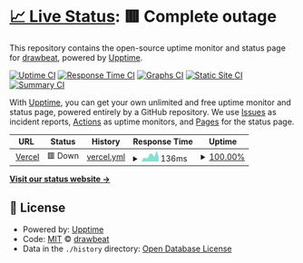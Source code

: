 # [📈 Live Status](https://upptime.drawbeat.com): <!--live status--> **🟥 Complete outage**

This repository contains the open-source uptime monitor and status page for [drawbeat](drawbeat.com), powered by [Upptime](https://github.com/upptime/upptime).

[![Uptime CI](https://github.com/drawbeat/upptime/workflows/Uptime%20CI/badge.svg)](https://github.com/drawbeat/upptime/actions?query=workflow%3A%22Uptime+CI%22)
[![Response Time CI](https://github.com/drawbeat/upptime/workflows/Response%20Time%20CI/badge.svg)](https://github.com/drawbeat/upptime/actions?query=workflow%3A%22Response+Time+CI%22)
[![Graphs CI](https://github.com/drawbeat/upptime/workflows/Graphs%20CI/badge.svg)](https://github.com/drawbeat/upptime/actions?query=workflow%3A%22Graphs+CI%22)
[![Static Site CI](https://github.com/drawbeat/upptime/workflows/Static%20Site%20CI/badge.svg)](https://github.com/drawbeat/upptime/actions?query=workflow%3A%22Static+Site+CI%22)
[![Summary CI](https://github.com/drawbeat/upptime/workflows/Summary%20CI/badge.svg)](https://github.com/drawbeat/upptime/actions?query=workflow%3A%22Summary+CI%22)

With [Upptime](https://upptime.js.org), you can get your own unlimited and free uptime monitor and status page, powered entirely by a GitHub repository. We use [Issues](https://github.com/drawbeat/upptime/issues) as incident reports, [Actions](https://github.com/drawbeat/upptime/actions) as uptime monitors, and [Pages](https://upptime.drawbeat.com) for the status page.

<!--start: status pages-->
<!-- This summary is generated by Upptime (https://github.com/upptime/upptime) -->
<!-- Do not edit this manually, your changes will be overwritten -->
<!-- prettier-ignore -->
| URL | Status | History | Response Time | Uptime |
| --- | ------ | ------- | ------------- | ------ |
| <img alt="" src="https://icons.duckduckgo.com/ip3/vercel.com.ico" height="13"> [Vercel](https://vercel.com) | 🟥 Down | [vercel.yml](https://github.com/drawbeat/upptime/commits/HEAD/history/vercel.yml) | <details><summary><img alt="Response time graph" src="./graphs/vercel/response-time-week.png" height="20"> 136ms</summary><br><a href="https://upptime.drawbeat.com/history/vercel"><img alt="Response time 195" src="https://img.shields.io/endpoint?url=https%3A%2F%2Fraw.githubusercontent.com%2Fdrawbeat%2Fupptime%2FHEAD%2Fapi%2Fvercel%2Fresponse-time.json"></a><br><a href="https://upptime.drawbeat.com/history/vercel"><img alt="24-hour response time 79" src="https://img.shields.io/endpoint?url=https%3A%2F%2Fraw.githubusercontent.com%2Fdrawbeat%2Fupptime%2FHEAD%2Fapi%2Fvercel%2Fresponse-time-day.json"></a><br><a href="https://upptime.drawbeat.com/history/vercel"><img alt="7-day response time 136" src="https://img.shields.io/endpoint?url=https%3A%2F%2Fraw.githubusercontent.com%2Fdrawbeat%2Fupptime%2FHEAD%2Fapi%2Fvercel%2Fresponse-time-week.json"></a><br><a href="https://upptime.drawbeat.com/history/vercel"><img alt="30-day response time 156" src="https://img.shields.io/endpoint?url=https%3A%2F%2Fraw.githubusercontent.com%2Fdrawbeat%2Fupptime%2FHEAD%2Fapi%2Fvercel%2Fresponse-time-month.json"></a><br><a href="https://upptime.drawbeat.com/history/vercel"><img alt="1-year response time 194" src="https://img.shields.io/endpoint?url=https%3A%2F%2Fraw.githubusercontent.com%2Fdrawbeat%2Fupptime%2FHEAD%2Fapi%2Fvercel%2Fresponse-time-year.json"></a></details> | <details><summary><a href="https://upptime.drawbeat.com/history/vercel">100.00%</a></summary><a href="https://upptime.drawbeat.com/history/vercel"><img alt="All-time uptime 100.00%" src="https://img.shields.io/endpoint?url=https%3A%2F%2Fraw.githubusercontent.com%2Fdrawbeat%2Fupptime%2FHEAD%2Fapi%2Fvercel%2Fuptime.json"></a><br><a href="https://upptime.drawbeat.com/history/vercel"><img alt="24-hour uptime 100.00%" src="https://img.shields.io/endpoint?url=https%3A%2F%2Fraw.githubusercontent.com%2Fdrawbeat%2Fupptime%2FHEAD%2Fapi%2Fvercel%2Fuptime-day.json"></a><br><a href="https://upptime.drawbeat.com/history/vercel"><img alt="7-day uptime 100.00%" src="https://img.shields.io/endpoint?url=https%3A%2F%2Fraw.githubusercontent.com%2Fdrawbeat%2Fupptime%2FHEAD%2Fapi%2Fvercel%2Fuptime-week.json"></a><br><a href="https://upptime.drawbeat.com/history/vercel"><img alt="30-day uptime 100.00%" src="https://img.shields.io/endpoint?url=https%3A%2F%2Fraw.githubusercontent.com%2Fdrawbeat%2Fupptime%2FHEAD%2Fapi%2Fvercel%2Fuptime-month.json"></a><br><a href="https://upptime.drawbeat.com/history/vercel"><img alt="1-year uptime 100.00%" src="https://img.shields.io/endpoint?url=https%3A%2F%2Fraw.githubusercontent.com%2Fdrawbeat%2Fupptime%2FHEAD%2Fapi%2Fvercel%2Fuptime-year.json"></a></details>

<!--end: status pages-->

[**Visit our status website →**](https://upptime.drawbeat.com)

## 📄 License

- Powered by: [Upptime](https://github.com/upptime/upptime)
- Code: [MIT](./LICENSE) © [drawbeat](drawbeat.com)
- Data in the `./history` directory: [Open Database License](https://opendatacommons.org/licenses/odbl/1-0/)
